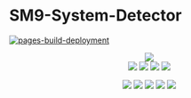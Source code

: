 # SM9-System-Detector
[![pages-build-deployment](https://github.com/HackerSM9/SM9-System-Detector/actions/workflows/pages/pages-build-deployment/badge.svg?branch=main)](https://github.com/HackerSM9/SM9-System-Detector/actions/workflows/pages/pages-build-deployment)

<p align="center">
  <img src="https://img.shields.io/static/v1?label=%F0%9F%8C%9F&message=If%20Useful!&style=for-the-badge&color=410694"><br>
  <img src="https://img.shields.io/badge/Version-2.0.0-green?style=for-the-badge">
  <img src="https://img.shields.io/github/license/HackerSM9/SM9-System-Detector?style=for-the-badge&color=teal">
  <img src="https://img.shields.io/github/stars/HackerSM9/SM9-system-detector?style=for-the-badge">
  <img src="https://img.shields.io/github/forks/HackerSM9/SM9-system-detector?style=for-the-badge">
</p>

<p align="center">
  <img src="https://img.shields.io/badge/Author-HackerSM9-purple?style=flat-square">
  <img src="https://img.shields.io/badge/Open%20Source-Yes-darkgreen?style=flat-square">
  <img src="https://img.shields.io/badge/Maintained%3F-Yes-lightblue?style=flat-square">
  <img src="https://img.shields.io/badge/Written%20In-HTMl/CSS/JS-darkcyan?style=flat-square">
  <img src="https://hits.seeyoufarm.com/api/count/incr/badge.svg?url=https%3A%2F%2Fgithub.com%2FHackerSM9%2FSM9-system-detector&title=Visitors&edge_flat=false"/></a>
</p>
